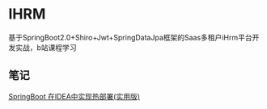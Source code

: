 # IHRM
基于SpringBoot2.0+Shiro+Jwt+SpringDataJpa框架的Saas多租户iHrm平台开发实战，b站课程学习

## 笔记
[SpringBoot 在IDEA中实现热部署(实用版)](https://www.jianshu.com/p/f658fed35786)

